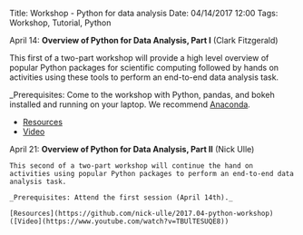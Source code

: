 Title: Workshop - Python for data analysis
Date: 04/14/2017 12:00 
Tags: Workshop, Tutorial, Python

April 14: __Overview of Python for Data Analysis, Part I__ (Clark Fitzgerald)

This first of a two-part workshop will provide a high level overview of
popular Python packages for scientific computing followed by hands on
activities using these tools to perform an end-to-end data analysis task.

_Prerequisites: Come to the workshop with Python, pandas, and bokeh
  installed and running on your laptop. We recommend [Anaconda](https://www.continuum.io/downloads]).

+ [Resources](https://github.com/clarkfitzg/python_april_2017)
+ [Video](https://www.youtube.com/edit?o=U&video_id=sxcUKfZSbb4)

April 21: __Overview of Python for Data Analysis, Part II__ (Nick Ulle)

    This second of a two-part workshop will continue the hand on
    activities using popular Python packages to perform an end-to-end data
    analysis task.

    _Prerequisites: Attend the first session (April 14th)._
	
	[Resources](https://github.com/nick-ulle/2017.04-python-workshop)	
	([Video](https://www.youtube.com/watch?v=TBUlTESUQE8))
